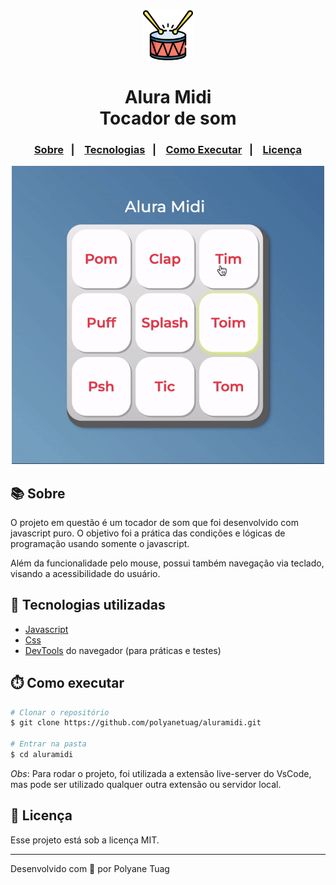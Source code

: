<div align="center" justify-content="space-between">
  <img width= '80' src="images/bateria.png" /> 
  <h1>Alura Midi <br/> 
  Tocador de som</h1>
</div>

<h3 align="center">  
  <p align="center">
    <a href="#-sobre">Sobre</a>&nbsp;&nbsp;&nbsp;|&nbsp;&nbsp;&nbsp;
    <a href="#-tecnologias">Tecnologias</a>&nbsp;&nbsp;&nbsp;|&nbsp;&nbsp;&nbsp;
    <a href="#-como-executar">Como Executar</a>&nbsp;&nbsp;&nbsp;|&nbsp;&nbsp;&nbsp;
    <a href="#-licença">Licença</a>
  </p>
</h3>

<div align="center">
    <img width= '500' src="images/interface.gif" /> 
</div>

## 📚 Sobre

O projeto em questão é um tocador de som que foi desenvolvido com javascript puro. O objetivo foi a prática das condições e lógicas de programação usando somente o javascript.

Além da funcionalidade pelo mouse, possui também navegação via teclado, visando a acessibilidade do usuário.

## 🚀 Tecnologias utilizadas

- [Javascript](https://developer.mozilla.org/pt-BR/docs/Web/JavaScript)
- [Css](https://developer.mozilla.org/pt-BR/docs/Web/CSS)
- [DevTools](https://developer.mozilla.org/en-US/docs/Learn_web_development/Howto/Tools_and_setup/What_are_browser_developer_tools) do navegador (para práticas e testes)

## ⏱️ Como executar

```bash
# Clonar o repositório
$ git clone https://github.com/polyanetuag/aluramidi.git

# Entrar na pasta  
$ cd aluramidi
```
*Obs*: Para rodar o projeto, foi utilizada a extensão live-server do VsCode, mas pode ser utilizado qualquer outra extensão ou servidor local.
## 📝 Licença

Esse projeto está sob a licença MIT.

---
Desenvolvido com 💜 por Polyane Tuag

